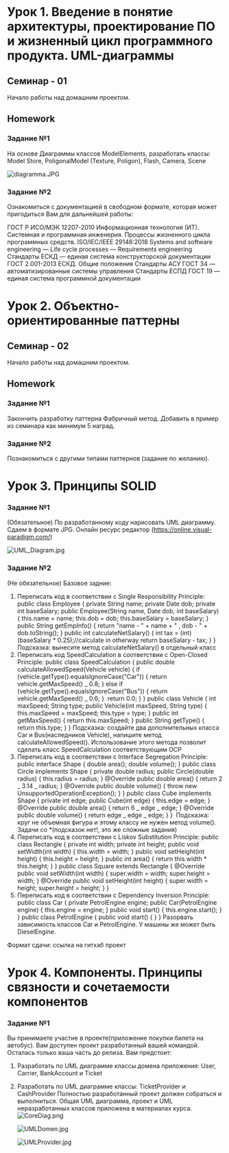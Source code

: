 # Урок 1. Введение в понятие архитектуры, проектирование ПО и жизненный цикл программного продукта. UML-диаграммы

## Семинар - 01

Начало работы над домашним проектом.

## Homework

### Задание №1

На основе Диаграммы классов ModelElements, разработать классы: Model Store, PoligonalModel (Texture, Poligon), Flash,
Camera, Scene

![diagramma.JPG][diagramma]

### Задание №2

Ознакомиться с документацией в свободном формате, которая может пригодиться Вам для дальнейшей работы:

ГОСТ Р ИСО/МЭК 12207-2010 Информационная технология (ИТ). Системная и программная инженерия. Процессы жизненного цикла
программных средств.
ISO/IEC/IEEE 29148:2018 Systems and software engineering — Life cycle processes — Requirements engineering
Стандарты ЕСКД — единая система конструкторской документации
ГОСТ 2.001-2013 ЕСКД. Общие положения
Стандарты АСУ ГОСТ 34 — автоматизированные системы управления
Стандарты ЕСПД ГОСТ 19 — единая система программной документации

[diagramma]: diagramma.JPG

# Урок 2. Объектно-ориентированные паттерны

## Семинар - 02

Начало работы над домашним проектом.

## Homework

### Задание №1

Закончить разработку паттерна Фабричный метод. Добавить в пример из семинара как минимум 5 наград.

### Задание №2

Познакомиться с другими типами паттернов (задание по желанию).

# Урок 3. Принципы SOLID

### Задание №1

(Обязательное) По разработанному коду нарисовать UML диаграмму. Сдаем в формате JPG. Онлайн ресурс редактор (https://online.visual-paradigm.com/)

![UML_Diagram.jpg][UML_Diagram]

### Задание №2

(Не обязательное)
Базовое задние:

1. Переписать код в соответствии с Single Responsibility Principle:
   public class Employee {
   private String name;
   private Date dob;
   private int baseSalary;
   public Employee(String name, Date dob, int baseSalary) {
   this.name = name;
   this.dob = dob;
   this.baseSalary = baseSalary;
   }
   public String getEmpInfo() {
   return "name - " + name + " , dob - " + dob.toString();
   }
   public int calculateNetSalary() {
   int tax = (int) (baseSalary \* 0.25);//calculate in otherway
   return baseSalary - tax;
   }
   }
   ​
   Подсказка: вынесите метод calculateNetSalary() в отдельный класс
   ​
2. Переписать код SpeedCalculation в соответствии с Open-Closed Principle:
   public class SpeedCalculation {
   public double calculateAllowedSpeed(Vehicle vehicle) {
   if (vehicle.getType().equalsIgnoreCase("Car")) {
   return vehicle.getMaxSpeed() _ 0.8;
   } else if (vehicle.getType().equalsIgnoreCase("Bus")) {
   return vehicle.getMaxSpeed() _ 0.6;
   }
   ​
   return 0.0;
   }
   }
   public class Vehicle {
   int maxSpeed;
   String type;
   public Vehicle(int maxSpeed, String type) {
   this.maxSpeed = maxSpeed;
   this.type = type;
   }
   public int getMaxSpeed() {
   return this.maxSpeed;
   }
   public String getType() {
   return this.type;
   }
   }
   ​
   Подсказка: создайте два дополнительных класса Car и Bus(наследников Vehicle), напишите метод calculateAllowedSpeed(). Использование этого метода позволит сделать класс SpeedCalculation соответствующим OCP
   ​
3. Переписать код в соответствии с Interface Segregation Principle:
   public interface Shape {
   double area();
   double volume();
   }
   public class Circle implements Shape {
   private double radius;
   public Circle(double radius) {
   this.radius = radius;
   }
   @Override
   public double area() {
   return 2 _ 3.14 _ radius;
   }
   @Override
   public double volume() {
   throw new UnsupportedOperationException();
   }
   }
   public class Cube implements Shape {
   private int edge;
   public Cube(int edge) {
   this.edge = edge;
   }
   @Override
   public double area() {
   return 6 _ edge _ edge;
   }
   @Override
   public double volume() {
   return edge _ edge _ edge;
   }
   }
   ​
   Подсказка: круг не объемная фигура и этому классу не нужен метод volume().
   ​
   Задачи со \*(подсказок нет!, это же сложные задания)
4. Переписать код в соответствии с Liskov Substitution Principle:
   public class Rectangle {
   private int width;
   private int height;
   public void setWidth(int width) {
   this.width = width;
   }
   public void setHeight(int height) {
   this.height = height;
   }
   public int area() {
   return this.width \* this.height;
   }
   }
   public class Square extends Rectangle {
   @Override
   public void setWidth(int width) {
   super.width = width;
   super.height = width;
   }
   @Override
   public void setHeight(int height) {
   super.width = height;
   super.height = height;
   }
   }
   ​
5. Переписать код в соответствии с Dependency Inversion Principle:
   public class Car {
   private PetrolEngine engine;
   public Car(PetrolEngine engine) {
   this.engine = engine;
   }
   public void start() {
   this.engine.start();
   }
   }
   public class PetrolEngine {
   public void start() {
   }
   }
   Разорвать зависимость классов Car и PetrolEngine. У машины же может быть DieselEngine.

Формат сдачи: ссылка на гитхаб проект

[UML_Diagram]: UML_Diagram.jpg

# Урок 4. Компоненты. Принципы связности и сочетаемости компонентов

### Задание №1

Вы принимаете участие в проекте(приложение покупки билета на автобус). Вам доступен проект разработанный вашей командой.
Осталась только ваша часть до релиза. Вам предстоит:

1. Разработать по UML диаграмме классы домена приложения: User, Carrier, BankAccount и Ticket
2. Разработать по UML диаграмме классы: TicketProvider и CashProvider
   Полностью разработанный проект должен собраться и выполниться. Общая UML диаграмма, проект и UML неразработанных
   классов приложена в материалах курса.
   ![CoreDiag.png](CoreDiag.png)
   
   ![UMLDomen.jpg](UMLDomen.jpg)
   
   ![UMLProvider.jpg](UMLProvider.jpg)
   

 

